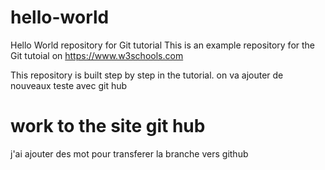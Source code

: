 # hello-world
Hello World repository for Git tutorial
This is an example repository for the Git tutoial on https://www.w3schools.com

This repository is built step by step in the tutorial.
on va ajouter de nouveaux teste avec git hub
# work to the site git hub

j'ai ajouter des mot pour transferer la branche vers github
